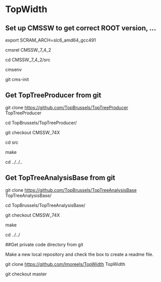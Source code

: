 # TopWidth

## Set up CMSSW to get correct ROOT version, ...

export SCRAM_ARCH=slc6_amd64_gcc491

cmsrel CMSSW_7_4_2

cd CMSSW_7_4_2/src

cmsenv

git cms-init

## Get TopTreeProducer from git

git clone https://github.com/TopBrussels/TopTreeProducer TopTreeProducer

cd TopBrussels/TopTreeProducer/

git checkout CMSSW_74X

cd src

make

cd ../../..

## Get TopTreeAnalysisBase from git

git clone https://github.com/TopBrussels/TopTreeAnalysisBase TopTreeAnalysisBase/

cd TopBrussels/TopTreeAnalysisBase/

git checkout CMSSW_74X

make

cd ../../

##Get private code directory from git

Make a new local repository and check the box to create a readme file.

git clone https://github.com/lmoreels/TopWidth TopWidth

git checkout master
